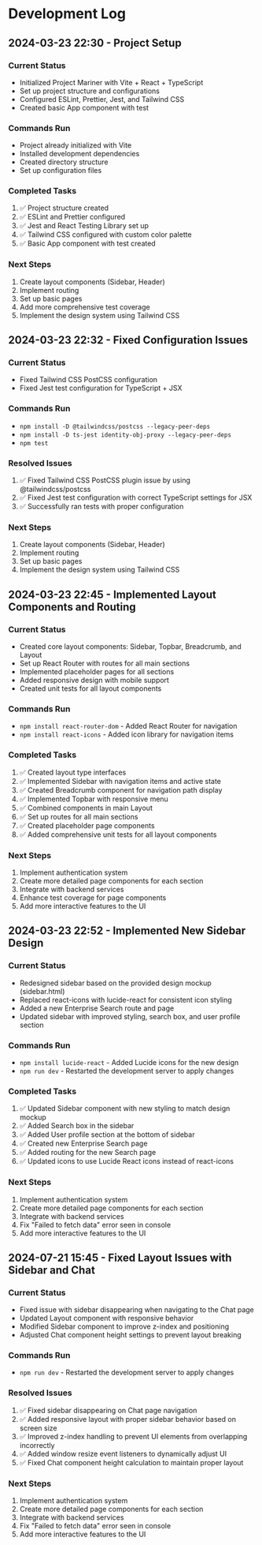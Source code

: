 # Development Log

## 2024-03-23 22:30 - Project Setup

### Current Status
- Initialized Project Mariner with Vite + React + TypeScript
- Set up project structure and configurations
- Configured ESLint, Prettier, Jest, and Tailwind CSS
- Created basic App component with test

### Commands Run
- Project already initialized with Vite
- Installed development dependencies
- Created directory structure
- Set up configuration files

### Completed Tasks
1. ✅ Project structure created
2. ✅ ESLint and Prettier configured
3. ✅ Jest and React Testing Library set up
4. ✅ Tailwind CSS configured with custom color palette
5. ✅ Basic App component with test created

### Next Steps
1. Create layout components (Sidebar, Header)
2. Implement routing
3. Set up basic pages
4. Add more comprehensive test coverage
5. Implement the design system using Tailwind CSS 

## 2024-03-23 22:32 - Fixed Configuration Issues

### Current Status
- Fixed Tailwind CSS PostCSS configuration
- Fixed Jest test configuration for TypeScript + JSX

### Commands Run
- `npm install -D @tailwindcss/postcss --legacy-peer-deps`
- `npm install -D ts-jest identity-obj-proxy --legacy-peer-deps`
- `npm test`

### Resolved Issues
1. ✅ Fixed Tailwind CSS PostCSS plugin issue by using @tailwindcss/postcss
2. ✅ Fixed Jest test configuration with correct TypeScript settings for JSX
3. ✅ Successfully ran tests with proper configuration

### Next Steps
1. Create layout components (Sidebar, Header)
2. Implement routing
3. Set up basic pages
4. Implement the design system using Tailwind CSS 

## 2024-03-23 22:45 - Implemented Layout Components and Routing

### Current Status
- Created core layout components: Sidebar, Topbar, Breadcrumb, and Layout
- Set up React Router with routes for all main sections
- Implemented placeholder pages for all sections
- Added responsive design with mobile support
- Created unit tests for all layout components

### Commands Run
- `npm install react-router-dom` - Added React Router for navigation
- `npm install react-icons` - Added icon library for navigation items

### Completed Tasks
1. ✅ Created layout type interfaces
2. ✅ Implemented Sidebar with navigation items and active state
3. ✅ Created Breadcrumb component for navigation path display
4. ✅ Implemented Topbar with responsive menu
5. ✅ Combined components in main Layout
6. ✅ Set up routes for all main sections
7. ✅ Created placeholder page components
8. ✅ Added comprehensive unit tests for all layout components

### Next Steps
1. Implement authentication system
2. Create more detailed page components for each section
3. Integrate with backend services
4. Enhance test coverage for page components
5. Add more interactive features to the UI 

## 2024-03-23 22:52 - Implemented New Sidebar Design

### Current Status
- Redesigned sidebar based on the provided design mockup (sidebar.html)
- Replaced react-icons with lucide-react for consistent icon styling
- Added a new Enterprise Search route and page
- Updated sidebar with improved styling, search box, and user profile section

### Commands Run
- `npm install lucide-react` - Added Lucide icons for the new design
- `npm run dev` - Restarted the development server to apply changes

### Completed Tasks
1. ✅ Updated Sidebar component with new styling to match design mockup
2. ✅ Added Search box in the sidebar
3. ✅ Added User profile section at the bottom of sidebar
4. ✅ Created new Enterprise Search page
5. ✅ Added routing for the new Search page
6. ✅ Updated icons to use Lucide React icons instead of react-icons

### Next Steps
1. Implement authentication system
2. Create more detailed page components for each section
3. Integrate with backend services
4. Fix "Failed to fetch data" error seen in console
5. Add more interactive features to the UI 

## 2024-07-21 15:45 - Fixed Layout Issues with Sidebar and Chat

### Current Status
- Fixed issue with sidebar disappearing when navigating to the Chat page
- Updated Layout component with responsive behavior
- Modified Sidebar component to improve z-index and positioning
- Adjusted Chat component height settings to prevent layout breaking

### Commands Run
- `npm run dev` - Restarted the development server to apply changes

### Resolved Issues
1. ✅ Fixed sidebar disappearing on Chat page navigation
2. ✅ Added responsive layout with proper sidebar behavior based on screen size
3. ✅ Improved z-index handling to prevent UI elements from overlapping incorrectly
4. ✅ Added window resize event listeners to dynamically adjust UI
5. ✅ Fixed Chat component height calculation to maintain proper layout

### Next Steps
1. Implement authentication system
2. Create more detailed page components for each section
3. Integrate with backend services
4. Fix "Failed to fetch data" error seen in console
5. Add more interactive features to the UI 